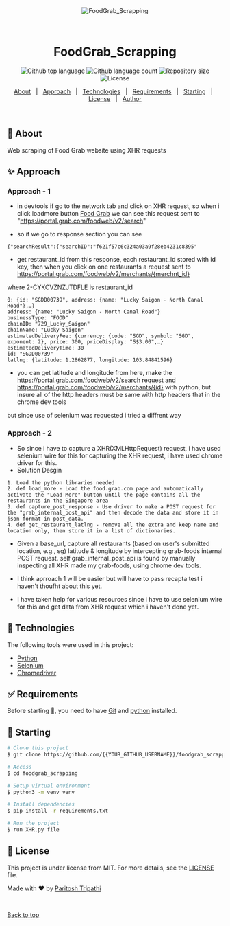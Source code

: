 <div align="center" id="top"> 
  <img src="./.github/app.gif" alt="FoodGrab_Scrapping" />

  &#xa0;

  <!-- <a href="https://foodgrab_scrapping.netlify.app">Demo</a> -->
</div>

<h1 align="center">FoodGrab_Scrapping</h1>

<p align="center">
  <img alt="Github top language" src="https://img.shields.io/github/languages/top/paritoshtripathi935/Foodgrab_Scrapping?color=56BEB8">

  <img alt="Github language count" src="https://img.shields.io/github/languages/count/paritoshtripathi935/Foodgrab_Scrapping?color=56BEB8">

  <img alt="Repository size" src="https://img.shields.io/github/repo-size/paritoshtripathi935/Foodgrab_Scrapping?color=56BEB8">

  <img alt="License" src="https://img.shields.io/github/license/paritoshtripathi935/Foodgrab_Scrapping?color=56BEB8">

  <!-- <img alt="Github issues" src="https://img.shields.io/github/issues/{{YOUR_GITHUB_USERNAME}}/foodgrab_scrapping?color=56BEB8" /> -->

  <!-- <img alt="Github forks" src="https://img.shields.io/github/forks/{{YOUR_GITHUB_USERNAME}}/foodgrab_scrapping?color=56BEB8" /> -->

  <!-- <img alt="Github stars" src="https://img.shields.io/github/stars/{{YOUR_GITHUB_USERNAME}}/foodgrab_scrapping?color=56BEB8" /> -->
</p>

<!-- Status -->

<!-- <h4 align="center"> 
	🚧  FoodGrab_Scrapping 🚀 Under construction...  🚧
</h4> 

<hr> -->

<p align="center">
  <a href="#dart-about">About</a> &#xa0; | &#xa0; 
  <a href="#sparkles-approach">Approach</a> &#xa0; | &#xa0;
  <a href="#rocket-technologies">Technologies</a> &#xa0; | &#xa0;
  <a href="#white_check_mark-requirements">Requirements</a> &#xa0; | &#xa0;
  <a href="#checkered_flag-starting">Starting</a> &#xa0; | &#xa0;
  <a href="#memo-license">License</a> &#xa0; | &#xa0;
  <a href="https://github.com/{{YOUR_GITHUB_USERNAME}}" target="_blank">Author</a>
</p>

<br>

## :dart: About ##
Web scraping of Food Grab website using XHR requests

## :sparkles: Approach ##

### Approach - 1
- in devtools if go to the network tab and click on XHR request, so when i click loadmore button [Food Grab](https://food.grab.com/sg/en/restaurants) we can see this request sent to "https://portal.grab.com/foodweb/v2/search"

- so if we go to response section you can see 
```
{"searchResult":{"searchID":"f621f57c6c324a03a9f28eb4231c8395"
```

- get restaurant_id from this response, each restaurant_id stored with id key, then when you click on one restaurants a request sent to https://portal.grab.com/foodweb/v2/merchants/{merchnt_id}

where 2-CYKCVZNZJTDFLE is ‍restaurant_id‍
```
0: {id: "SGDD00739", address: {name: "Lucky Saigon - North Canal Road"},…}
address: {name: "Lucky Saigon - North Canal Road"}
businessType: "FOOD"
chainID: "729_Lucky_Saigon"
chainName: "Lucky Saigon"
estimatedDeliveryFee: {currency: {code: "SGD", symbol: "SGD", exponent: 2}, price: 300, priceDisplay: "S$3.00",…}
estimatedDeliveryTime: 30
id: "SGDD00739"
latlng: {latitude: 1.2862877, longitude: 103.84841596}
```


- you can get latitude and longitude from here, make the https://portal.grab.com/foodweb/v2/search request and https://portal.grab.com/foodweb/v2/merchants/{id} with python, but insure all of the http headers must be same with http headers that in the chrome dev tools

but since use of selenium was requested i tried a diffrent way

### Approach - 2
- So since i have to capture a XHR(XMLHttpRequest) request, i have used selenium wire for this for capturing the XHR request, i have used chrome driver for this.
- Solution Desgin 
```
1. Load the python libraries needed
2. def load_more - Load the food.grab.com page and automatically activate the "Load More" button until the page contains all the restaurants in the Singapore area
3. def capture_post_response - Use driver to make a POST request for the "grab_internal_post_api" and then decode the data and store it in json format in post_data.
4. def get_restaurant_latlng - remove all the extra and keep name and location only, then store it in a list of dictionaries.
```
- Given a base_url, capture all restaurants (based on user's submitted location, e.g., sg) latitude & longitude
by intercepting grab-foods internal POST request. self.grab_internal_post_api is found by manually inspecting all XHR made my grab-foods, using chrome dev tools.

- I think aprroach 1 will be easier but will have to pass recapta test i haven't thoufht about this yet.

- I have taken help for various resources since i have to use selenium wire for this and get data from XHR request which i haven't done yet.

## :rocket: Technologies ##

The following tools were used in this project:

- [Python](https://www.python.org/)
- [Selenium](https://pypi.org/project/selenium-wire/)
- [Chromedriver](https://chromedriver.chromium.org/)

## :white_check_mark: Requirements ##

Before starting :checkered_flag:, you need to have [Git](https://git-scm.com) and [python](https://python.org/) installed.

## :checkered_flag: Starting ##

```bash
# Clone this project
$ git clone https://github.com/{{YOUR_GITHUB_USERNAME}}/foodgrab_scrapping

# Access
$ cd foodgrab_scrapping

# Setup virtual environment
$ python3 -m venv venv

# Install dependencies
$ pip install -r requirements.txt

# Run the project
$ run XHR.py file 

```

## :memo: License ##

This project is under license from MIT. For more details, see the [LICENSE](LICENSE.md) file.


Made with :heart: by <a href="https://github.com/paritoshtripathi935" target="_blank">Paritosh Tripathi</a>

&#xa0;

<a href="#top">Back to top</a>
